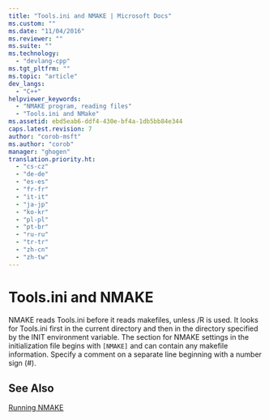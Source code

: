 ```yaml
---
title: "Tools.ini and NMAKE | Microsoft Docs"
ms.custom: ""
ms.date: "11/04/2016"
ms.reviewer: ""
ms.suite: ""
ms.technology: 
  - "devlang-cpp"
ms.tgt_pltfrm: ""
ms.topic: "article"
dev_langs: 
  - "C++"
helpviewer_keywords: 
  - "NMAKE program, reading files"
  - "Tools.ini and NMake"
ms.assetid: ebd5eab6-ddf4-430e-bf4a-1db5bb84e344
caps.latest.revision: 7
author: "corob-msft"
ms.author: "corob"
manager: "ghogen"
translation.priority.ht: 
  - "cs-cz"
  - "de-de"
  - "es-es"
  - "fr-fr"
  - "it-it"
  - "ja-jp"
  - "ko-kr"
  - "pl-pl"
  - "pt-br"
  - "ru-ru"
  - "tr-tr"
  - "zh-cn"
  - "zh-tw"
---
```

# Tools.ini and NMAKE
NMAKE reads Tools.ini before it reads makefiles, unless /R is used. It looks for Tools.ini first in the current directory and then in the directory specified by the INIT environment variable. The section for NMAKE settings in the initialization file begins with `[NMAKE]` and can contain any makefile information. Specify a comment on a separate line beginning with a number sign (#).  
  
## See Also  
 [Running NMAKE](../build/running-nmake.md)